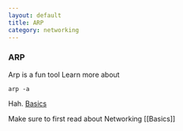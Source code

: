 ```yaml
---
layout: default
title: ARP
category: networking
---
```

### ARP
Arp is a fun tool
Learn more about
```
arp -a
```
Hah.
[Basics](basics.md) 

Make sure to first read about Networking [[Basics]]
